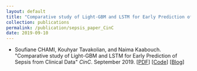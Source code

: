 ```yaml
---
layout: default
title: "Comparative study of Light-GBM and LSTM for Early Prediction of Sepsis from Clinical Data"
collection: publications
permalink: /publication/sepsis_paper_CinC
date: 2019-09-10
---
```


* Soufiane CHAMI, Kouhyar Tavakolian, and Naima Kaabouch. "Comparative study of Light-GBM and LSTM for Early Prediction of Sepsis from Clinical Data" *CinC*. September 2019. [[PDF](http://bit.ly/2VeoI1V)] [[Code](http://bit.ly/2Mh9163)] [[Blog](http://bit.ly/2AGFZXZ)]
<br>
